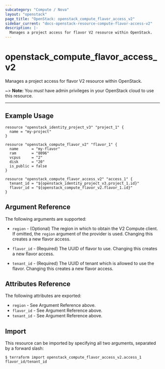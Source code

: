 ```yaml
---
subcategory: "Compute / Nova"
layout: "openstack"
page_title: "OpenStack: openstack_compute_flavor_access_v2"
sidebar_current: "docs-openstack-resource-compute-flavor-access-v2"
description: |-
  Manages a project access for flavor V2 resource within OpenStack.
---
```


# openstack\_compute\_flavor\_access\_v2

Manages a project access for flavor V2 resource within OpenStack.

~> **Note:** You _must_ have admin privileges in your OpenStack cloud to use
this resource.

---

## Example Usage

```hcl
resource "openstack_identity_project_v3" "project_1" {
  name = "my-project"
}

resource "openstack_compute_flavor_v2" "flavor_1" {
  name      = "my-flavor"
  ram       = "8096"
  vcpus     = "2"
  disk      = "20"
  is_public = false
}

resource "openstack_compute_flavor_access_v2" "access_1" {
  tenant_id = "${openstack_identity_project_v3.project_1.id}"
  flavor_id = "${openstack_compute_flavor_v2.flavor_1.id}"
}
```

## Argument Reference

The following arguments are supported:

* `region` - (Optional) The region in which to obtain the V2 Compute client.
    If omitted, the `region` argument of the provider is used.
    Changing this creates a new flavor access.

* `flavor_id` - (Required) The UUID of flavor to use. Changing this creates a new flavor access.

* `tenant_id` - (Required) The UUID of tenant which is allowed to use the flavor.
    Changing this creates a new flavor access.

## Attributes Reference

The following attributes are exported:

* `region` - See Argument Reference above.
* `flavor_id` - See Argument Reference above.
* `tenant_id` - See Argument Reference above.

## Import

This resource can be imported by specifying all two arguments, separated
by a forward slash:

```
$ terraform import openstack_compute_flavor_access_v2.access_1 flavor_id/tenant_id
```
